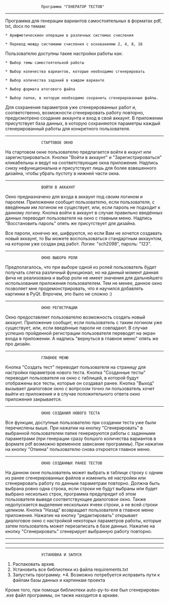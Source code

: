 					Программа "ГЕНЕРАТОР ТЕСТОВ"

_________________________________________________________________________________________

Программа для генерации вариантов самостоятельных в форматах pdf, txt, docx по темам:

	* Арифметическиен операции в различных системах счисления
	
	* Перевод между системами счисления с основаниями 2, 4, 8, 16

Пользователю доступны такие настройки работы как:

	* Выбор темы самостоятельной работы

	* Выбор количества вариантов, которые необходимо сгенерировать

	* Выбор количества заданий в каждом варианте

	* Выбор формата итогового файла

	* Выбор папки, в которую необходимо сохранить сгенерированные файлы.


Для сохранения параметров уже сгенерированных работ и, соответственно, возможности сгенерировать 
работу повторно, предусмотрено создание аккаунта и вход в свой аккаунт. В приложении присутствует 
база данных, в которую сохраняются параметры каждый сгенерированный работы для конкретного 
пользователя.


_________________________________________________________________________________________


					СТАРТОВОЕ ОКНО

На стартовом окне пользователю предлагается войти в ккаунт или зарегистрироваться. Кнопки 
"Войти в аккаунт" и "Зарегистрироваться" кликабельны и ведут на соответствующие окна приложения. 
Надпись снизу нефункциональна и присутствует лишь для более взвешенного дизайна, чтобы убрать
пустоту в нижней части окна.


_________________________________________________________________________________________

					ВОЙТИ В АККАУНТ

Окно предназначено для входа в аккаунт под своим логином и паролем. Приложении сообщит пользователю, 
если пользователя, с введённым им логином не существует, или, если пароль не подходит к данному 
логину. Кнопка войти в аккаунт в случае правильно введённых данных переводит пользователя на окно с 
главным меню. Надпись "Восстановить пароль" опять же присутствует для дизайна.

Все пароли, конечно же, шифруются, но если Вам не хочется создавать новый аккаунт, то Вы можете 
воспользоваться стандартным аккаунтом, на котором уже создан ряд работ. Логин: "sch2098", пароль: "123".


_________________________________________________________________________________________

					ОКНО ВЫБОРА РОЛИ

Предполагалось, что при выборе одной из ролей пользователь будет получать слегка различный функционал,
но на данный момент данная фича не реализована и выбор роли не имеет значения для дальнейшего 
использования приложения пользователем. Тем не менее, данное окно позволяет мне продемонстрировать, 
что я научился добавлять картинки в PyQt. Впрочем, это было не сложно :)


_________________________________________________________________________________________

					ОКНО РЕГИСТРАЦИИ

Окно предоставляет пользователю возможность создать новый аккаунт. Приложение сообщит, если пользователь
с таким логином уже существует, или, если введённые пароли не совпадают. В случае успешно пройденной
регистрации пользователя переводят на экран входа в приложении. А надпись "вернуться в главное меню"
опять же про дизайн.



_________________________________________________________________________________________

					ГЛАВНОЕ МЕНЮ

Кнопка "Создать тест" переводит пользователя на страницу для настройки параметров нового теста. 
Кнопка "Созданные тесты" переводит пользователя на окно с таблицей, в которой будут отображены все
тесты, которые он создавал ранее. Кнопка "Выход" вызывает диалоговое окно с вопрсоом точно ли пользователь
хочет выйти из приложения и в случае положительного ответа окно приложения закрывается.



_________________________________________________________________________________________

					ОКНО СОЗДАНИЯ НОВОГО ТЕСТА

Все функции, доступные пользователю при создании теста уже были перечислены выше. При нажатии на кнопку
"Сгенерировать" в выбранной пользователем папке генерируются работы с заданными параметрами (при генерации сразу
болшого количества вариантов в формате pdf возможно временное зависание программы). При нажатии на кнопку
"Отмена" пользователю снова откроется главное меню.



_________________________________________________________________________________________

					ОКНО СОЗДАННЫХ РАНЕЕ ТЕСТОВ

На данном окне пользователь может выбрать в таблице строку с одним из ранее сгенерированных файлов и
изменить её настройки или сгенерировать работу по данным параметрам повторно. Должна быть выбрана ровно одна строка,
если строки не будут выбраны или будет выбрано несколько строк, программа предупредит об этом пользователя выведя 
соответствующее диалоговое окно. Также недопускается выделение нескольких ячеек строки, а не всей строки целиком.
Кнопка "Назад" возвращает пользователя в главное меню приложения. Нажатие на кнопку "редактировать" открывает диалоговое
окно с настройкой некоторых параметров работы, которые затем пользователь может перезаписать в базе данных. 
Нажатие на кнопку "Сгенерировать" сгенерирует выбранную работу повторно.



_________________________________________________________________________________________
_________________________________________________________________________________________
_________________________________________________________________________________________

					УСТАНОВКА И ЗАПУСК

1. Распаковать архив.
2. Установить все библиотеки из файла requirements.txt
3. Запустить программу.
*4. Возможно потребуется исправить пути к файлам базы данных и картинкам проекта


Кроме того, при помощи библиотеки auto-py-to-exe был сгенерирован .exe файл программы, он также находится 
в архиве.

